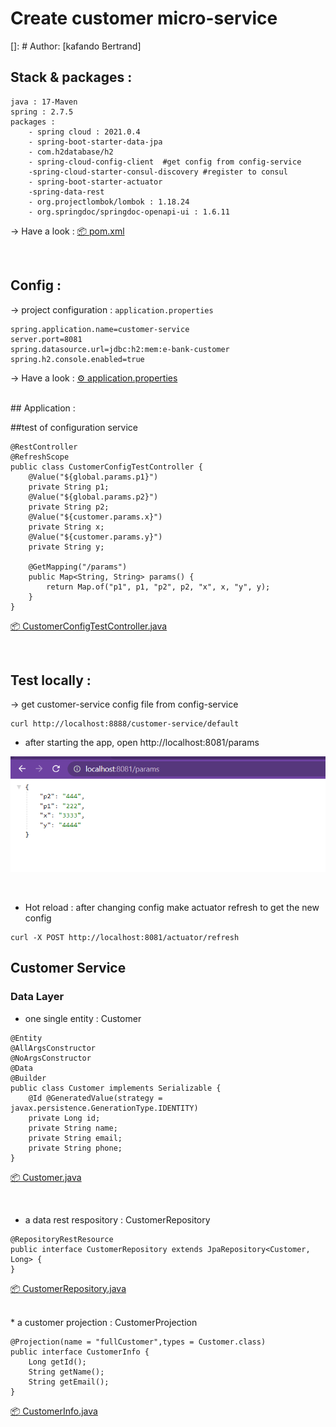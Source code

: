 # Create customer micro-service
[]: # Author: [kafando Bertrand]
<br>

## Stack & packages :
```
java : 17-Maven
spring : 2.7.5
packages : 
    - spring cloud : 2021.0.4
    - spring-boot-starter-data-jpa
    - com.h2database/h2
    - spring-cloud-config-client  #get config from config-service
    -spring-cloud-starter-consul-discovery #register to consul
    - spring-boot-starter-actuator   
    -spring-data-rest
    - org.projectlombok/lombok : 1.18.24
    - org.springdoc/springdoc-openapi-ui : 1.6.11
```
-> Have a look : [📦 pom.xml ](./pom.xml)

<br>

## Config :
-> project configuration : `application.properties`
```
spring.application.name=customer-service
server.port=8081
spring.datasource.url=jdbc:h2:mem:e-bank-customer
spring.h2.console.enabled=true
```
-> Have a look : [⚙ application.properties ](./src/main/resources/application.properties)

<br>
## Application : 

##test of configuration service

```
@RestController
@RefreshScope
public class CustomerConfigTestController {
    @Value("${global.params.p1}")
    private String p1;
    @Value("${global.params.p2}")
    private String p2;
    @Value("${customer.params.x}")
    private String x;
    @Value("${customer.params.y}")
    private String y;

    @GetMapping("/params")
    public Map<String, String> params() {
        return Map.of("p1", p1, "p2", p2, "x", x, "y", y);
    }
}
```
[📦 CustomerConfigTestController.java ](./src/main/java/com/example/customerservice/CustomerConfigTestController.java)

<br>


## Test locally :
-> get customer-service config file from config-service
```
curl http://localhost:8888/customer-service/default
```
* after starting the app, open http://localhost:8081/params

<p align="center">
    <img src="./imgs/1.png">
</p>

<br>

*  Hot reload : after changing config make actuator refresh to get the new config
```
curl -X POST http://localhost:8081/actuator/refresh
```


## Customer Service

### Data Layer

* one single entity : Customer
```
@Entity
@AllArgsConstructor
@NoArgsConstructor
@Data
@Builder
public class Customer implements Serializable {
    @Id @GeneratedValue(strategy = javax.persistence.GenerationType.IDENTITY)
    private Long id;
    private String name;
    private String email;
    private String phone;
}
```
[📦 Customer.java ](./src/main/java/com/example/customerservice/entities/Customer.java)

<br>

* a data rest respository : CustomerRepository
```
@RepositoryRestResource
public interface CustomerRepository extends JpaRepository<Customer, Long> {
}
```
[📦 CustomerRepository.java ](./src/main/java/com/example/customerservice/repositories/CustomerRepository.java)

<br>
*  a customer projection : CustomerProjection

```
@Projection(name = "fullCustomer",types = Customer.class)
public interface CustomerInfo {
    Long getId();
    String getName();
    String getEmail();
}
```
[📦 CustomerInfo.java ](./src/main/java/com/example/customerservice/projections/CustomerInfo.java)

<br>
